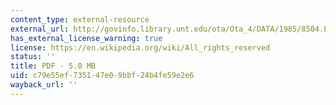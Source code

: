 ```yaml
---
content_type: external-resource
external_url: http://govinfo.library.unt.edu/ota/Ota_4/DATA/1985/8504.PDF
has_external_license_warning: true
license: https://en.wikipedia.org/wiki/All_rights_reserved
status: ''
title: PDF - 5.0 MB
uid: c79e55ef-7351-47e0-9bbf-24b4fe59e2e6
wayback_url: ''
---
```

